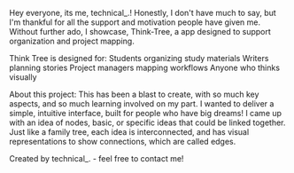 Hey everyone, its me, technical_.!
Honestly, I don't have much to say, but I'm thankful for all the support and motivation
people have given me. Without further ado, I showcase, Think-Tree, a app designed to 
support organization and project mapping. 

Think Tree is designed for:
Students organizing study materials
Writers planning stories
Project managers mapping workflows
Anyone who thinks visually

About this project:
This has been a blast to create, with so much key aspects, and so much learning involved on my part.
I wanted to deliver a simple, intuitive interface, built for people who have big dreams!
I came up with an idea of nodes, basic, or specific ideas that could be linked together.
Just like a family tree, each idea is interconnected, and has visual representations to show connections, which are called edges.

Created by technical_. - feel free to contact me! 